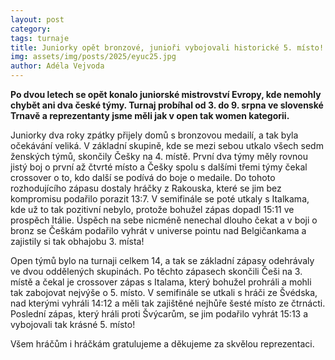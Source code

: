 ```yaml
---
layout: post
category:
tags: turnaje
title: Juniorky opět bronzové, junioři vybojovali historické 5. místo!
img: assets/img/posts/2025/eyuc25.jpg
author: Adéla Vejvoda
---
```


**Po dvou letech se opět konalo juniorské mistrovství Evropy, kde nemohly chybět ani dva české týmy. Turnaj probíhal od 3. do 9. srpna ve slovenské Trnavě a reprezentanty jsme měli jak v open tak women kategorii.**

Juniorky dva roky zpátky přijely domů s bronzovou medailí, a tak byla očekávání veliká. V základní skupině, kde se mezi sebou utkalo všech sedm ženských týmů, skončily Češky na 4. místě. První dva týmy měly rovnou jistý boj o první až čtvrté místo a Češky spolu s dalšími třemi týmy čekal crossover o to, kdo další se podívá do boje o medaile. Do tohoto rozhodujícího zápasu dostaly hráčky z Rakouska, které se jim bez kompromisu podařilo porazit 13:7. V semifinále se poté utkaly s Italkama, kde už to tak pozitivní nebylo, protože bohužel zápas dopadl 15:11 ve prospěch Itálie. Úspěch na sebe nicméně nenechal dlouho čekat a v boji o bronz se Češkám podařilo vyhrát v universe pointu nad Belgičankama a zajistily si tak obhajobu 3. místa! 

Open týmů bylo na turnaji celkem 14, a tak se základní zápasy odehrávaly ve dvou oddělených skupinách. Po těchto zápasech skončili Češi na 3. místě a čekal je crossover zápas s Italama, který bohužel prohráli a mohli tak zabojovat nejvýše o 5. místo. V semifinále se utkali s hráči ze Švédska, nad kterými vyhráli 14:12 a měli tak zajištěné nejhůře šesté místo ze čtrnácti. Poslední zápas, který hráli proti Švýcarům, se jim podařilo vyhrát 15:13 a vybojovali tak krásné 5. místo!

Všem hráčům i hráčkám gratulujeme a děkujeme za skvělou reprezentaci.

